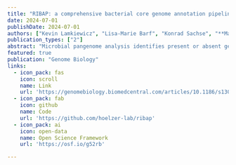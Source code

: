 ```yaml
---
title: "RIBAP: a comprehensive bacterial core genome annotation pipeline for pangenome calculation beyond the species level"
date: 2024-07-01
publishDate: 2024-07-01
authors: ["Kevin Lamkiewicz", "Lisa-Marie Barf", "Konrad Sachse", "**Martin Hölzer**"]
publication_types: ["2"]
abstract: "Microbial pangenome analysis identifies present or absent genes in prokaryotic genomes. However, current tools are limited when analyzing species with higher sequence diversity or higher taxonomic orders such as genera or families. The Roary ILP Bacterial core Annotation Pipeline (RIBAP) uses an integer linear programming approach to refine gene clusters predicted by Roary for identifying core genes. RIBAP successfully handles the complexity and diversity of Chlamydia, Klebsiella, Brucella, and Enterococcus genomes, outperforming other established and recent pangenome tools for identifying all-encompassing core genes at the genus level. RIBAP is a freely available Nextflow pipeline at github.com/hoelzer-lab/ribap and zenodo.org/doi/10.5281/zenodo.10890871."
featured: true
publication: "Genome Biology"
links:
  - icon_pack: fas
    icon: scroll
    name: Link
    url: 'https://genomebiology.biomedcentral.com/articles/10.1186/s13059-024-03312-9'
  - icon_pack: fab
    icon: github
    name: Code 
    url: 'https://github.com/hoelzer-lab/ribap'
  - icon_pack: ai
    icon: open-data
    name: Open Science Framework
    url: 'https://osf.io/g52rb'

---
```


